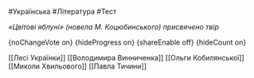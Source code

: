 #Українська #Література #Тест

*«Цвітові яблуні» (новела М. Коцюбинського) присвячено твір*

{noChangeVote on}
{hideProgress on}
{shareEnable off}
{hideCount on}

[[Лесі Українки]]
[[Володимира Винниченка]]
[[Ольги Кобилянської]]
[[Миколи Хвильового]]
[[Павла Тичини]]
